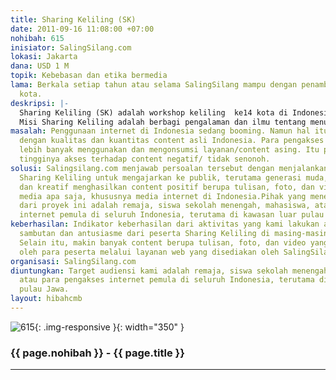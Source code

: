 ```yaml
---
title: Sharing Keliling (SK)
date: 2011-09-16 11:08:00 +07:00
nohibah: 615
inisiator: SalingSilang.com
lokasi: Jakarta
dana: USD 1 M
topik: Kebebasan dan etika bermedia
lama: Berkala setiap tahun atau selama SalingSilang mampu dengan penambahan jumlah
  kota.
deskripsi: |-
  Sharing Keliling (SK) adalah workshop keliling  ke14 kota di Indonesia yang meliputi kota Pontianak, Surabaya, Semarang, Medan, Jogja, Ambon, Balikpapan, Bangkalan, Denpasar, Bandung, Batam, Solo, Malang, Makassar. Ada tiga jenis worskhop yang digelar: Creative Writing, Photoblogging, Videoblogging. Menurut rencana, kegiatan ini akan dilaksanakan setiap tahun dengan tujuan kota yang berbeda-beda.
  Misi Sharing Keliling adalah berbagi pengalaman dan ilmu tentang menulis, memotret, dan merekam video dengan segala keterbatasan yang ada namun tetap bisa menghasilkan karya yang bisa dinikmati oleh banyak orang. Dengan adanya Sharing Keliling diharapkan bisa menggugah publik untuk semakin aktif dan kreatif untuk bisa mendokumentasikan peristiwa dan momen baik dalam bentuk tulisan, foto, atau video, yang bisa dibagikan ke orang lain,  untuk meningkatkan jumlah konten positif di internet.
masalah: Penggunaan internet di Indonesia sedang booming. Namun hal itu tidak dibarengi
  dengan kualitas dan kuantitas content asli Indonesia. Para pengakses internet Indonesia
  lebih banyak menggunakan dan mengonsumsi layanan/content asing. Itu pun belum termasuk
  tingginya akses terhadap content negatif/ tidak senonoh.
solusi: Salingsilang.com menjawab persoalan tersebut dengan menjalankan proyek bernama
  Sharing Keliling untuk mengajarkan ke publik, terutama generasi muda, agar aktif
  dan kreatif menghasilkan content positif berupa tulisan, foto, dan video untuk keperluan
  media apa saja, khususnya media internet di Indonesia.Pihak yang menerima manfaat
  dari proyek ini adalah remaja, siswa sekolah menengah, mahasiswa, atau para pengakses
  internet pemula di seluruh Indonesia, terutama di kawasan luar pulau Jawa.
keberhasilan: Indikator keberhasilan dari aktivitas yang kami lakukan antara lain
  sambutan dan antusiasme dari peserta Sharing Keliling di masing-masing lokasi/ kota.
  Selain itu, makin banyak content berupa tulisan, foto, dan video yang dihasilkan
  oleh para peserta melalui layanan web yang disediakan oleh SalingSilang.com.
organisasi: SalingSilang.com
diuntungkan: Target audiensi kami adalah remaja, siswa sekolah menengah, mahasiswa,
  atau para pengakses internet pemula di seluruh Indonesia, terutama di kawasan luar
  pulau Jawa.
layout: hibahcmb
---
```


![615](/static/img/hibahcmb/615.png){: .img-responsive }{: width="350" }

### {{ page.nohibah }} - {{ page.title }}

---
